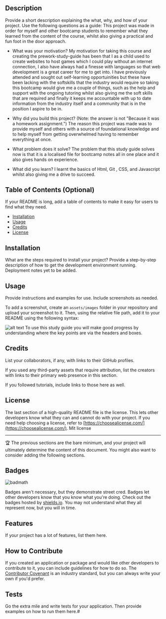 # <prework-study-guide>

## Description

Provide a short description explaining the what, why, and how of your project. Use the following questions as a guide:
This project was made in order for myself and other bootcamp students to remember what they learned from the content of the course, whilst also giving a practical and fun foot in the door approach.



- What was your motivation?
My motivation for taking this course and creating the prework-study-guide has been that I as a child used to create websites to host games which I could play without an internet connection, I also have always had a finesse with languages so that web development is a great career for me to get into. I have previously attended and sought out self-learning opportuinities but these have been lacking with the softskills that the industry would require so taking this bootcamp would give me a couple of things, such as the help and support with the ongoing tutoring whilst also giving me the soft skills that are required and finally it keeps me accountable with up to date information from the industry itself and a community that is in the position I aspire to be in. 

- Why did you build this project? (Note: the answer is not "Because it was a homework assignment.")
The reason this project was made was to provide myself and others with a source of foundational knowledge and to help myself from getting overwhelmed having to remember everything at once. 
- What problem does it solve?
The problem that this study guide solves now is that it is a localised file for bootcamp notes all in one place and  it also gives hands on experience. 
- What did you learn?
I learnt the basics of Html, Git , CSS, and Javascript whilst also giving me a drive to succeed.
## Table of Contents (Optional)

If your README is long, add a table of contents to make it easy for users to find what they need.

- [Installation](#installation)
- [Usage](#usage)
- [Credits](#credits)
- [License](#license)

## Installation

What are the steps required to install your project? Provide a step-by-step description of how to get the development environment running.
Deployment notes yet to be added. 

## Usage

Provide instructions and examples for use. Include screenshots as needed.

To add a screenshot, create an `assets/images` folder in your repository and upload your screenshot to it. Then, using the relative file path, add it to your README using the following syntax:

![alt text](assets/images/screenshot.png)
To use this study guide you will make good progress by understanding where the key points are via the headers and boxes.
## Credits

List your collaborators, if any, with links to their GitHub profiles.

If you used any third-party assets that require attribution, list the creators with links to their primary web presence in this section.

If you followed tutorials, include links to those here as well.

## License

The last section of a high-quality README file is the license. This lets other developers know what they can and cannot do with your project. If you need help choosing a license, refer to [https://choosealicense.com/](https://choosealicense.com/).
Mit license

---

🏆 The previous sections are the bare minimum, and your project will ultimately determine the content of this document. You might also want to consider adding the following sections.

## Badges

![badmath](https://img.shields.io/github/languages/top/nielsenjared/badmath)

Badges aren't necessary, but they demonstrate street cred. Badges let other developers know that you know what you're doing. Check out the badges hosted by [shields.io](https://shields.io/). You may not understand what they all represent now, but you will in time.

## Features

If your project has a lot of features, list them here.


## How to Contribute

If you created an application or package and would like other developers to contribute to it, you can include guidelines for how to do so. The [Contributor Covenant](https://www.contributor-covenant.org/) is an industry standard, but you can always write your own if you'd prefer.

## Tests

Go the extra mile and write tests for your application. Then provide examples on how to run them here.#
